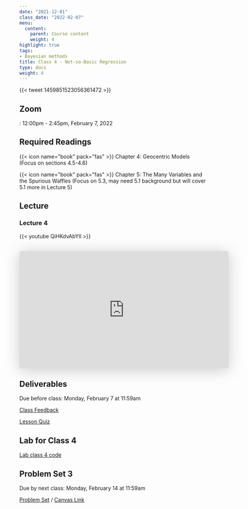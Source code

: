 ```yaml
---
date: "2021-12-01"
class_date: "2022-02-07"
menu:
  content:
    parent: Course content
    weight: 4
highlight: true
tags:
- Bayesian methods
title: Class 4 - Not-so-Basic Regression
type: docs
weight: 4
---
```


{{< tweet 1459851523056361472 >}}

## Zoom

<a href="https://uncc.zoom.us/j/93339403054"><i class="fas fa-video fa-lg"></i></a>: 12:00pm - 2:45pm, February 7, 2022

## Required Readings

{{< icon name="book" pack="fas" >}} Chapter 4: Geocentric Models (Focus on sections 4.5-4.6)

{{< icon name="book" pack="fas" >}} Chapter 5: The Many Variables and the Spurious Waffles (Focus on 5.3, may need 5.1 background but will cover 5.1 more in Lecture 5)

<!--more-->

## Lecture

### Lecture 4

{{< youtube QiHKdvAbYII >}}

<br>

<iframe class="speakerdeck-iframe" frameborder="0" src="https://speakerdeck.com/player/48c57c3d7cf04246bb00b35244e728ce" title="Statistical Rethinking 2022 Lecture 04" allowfullscreen="true" mozallowfullscreen="true" webkitallowfullscreen="true" style="border: 0px; background: padding-box padding-box rgba(0, 0, 0, 0.1); margin: 0px; padding: 0px; border-radius: 6px; box-shadow: rgba(0, 0, 0, 0.2) 0px 5px 40px; width: 560px; height: 314px;" data-ratio="1.78343949044586"></iframe>

<br>

## Deliverables

Due before class: Monday, February 7 at 11:59am 

<a href="https://forms.gle/zMipNzav3BCL3Rwy9"><i class="fas fa-comment fa-lg"></i>  Class Feedback</a>

<a href="https://uncc.instructure.com/courses/171000/quizzes/331403"><i class="fas fa-question fa-lg"></i>  Lesson Quiz</a>

## Lab for Class 4

[Lab class 4 code](../../lab/04-class)

## Problem Set 3

Due by next class: Monday, February 14 at 11:59am

<a href="https://dsba6010-spring2022.netlify.app/assignment/03-problem-set/"><i class="fas fa-pencil-ruler fa-lg"></i>  Problem Set</a> / [Canvas Link](https://uncc.instructure.com/courses/171000/assignments/1415434)
